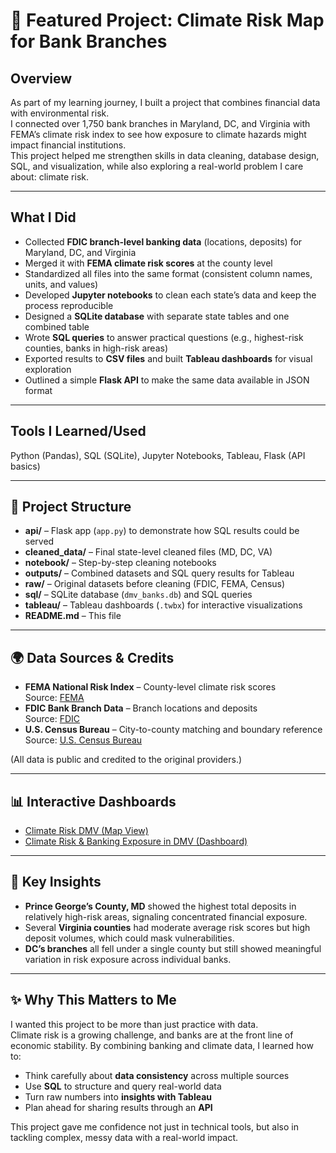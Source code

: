 # 🎯 Featured Project: Climate Risk Map for Bank Branches  

## Overview  
As part of my learning journey, I built a project that combines financial data with environmental risk.  
I connected over 1,750 bank branches in Maryland, DC, and Virginia with FEMA’s climate risk index to see how exposure to climate hazards might impact financial institutions.  
This project helped me strengthen skills in data cleaning, database design, SQL, and visualization, while also exploring a real-world problem I care about: climate risk.  

---

## What I Did  
- Collected **FDIC branch-level banking data** (locations, deposits) for Maryland, DC, and Virginia  
- Merged it with **FEMA climate risk scores** at the county level  
- Standardized all files into the same format (consistent column names, units, and values)  
- Developed **Jupyter notebooks** to clean each state’s data and keep the process reproducible  
- Designed a **SQLite database** with separate state tables and one combined table  
- Wrote **SQL queries** to answer practical questions (e.g., highest-risk counties, banks in high-risk areas)  
- Exported results to **CSV files** and built **Tableau dashboards** for visual exploration  
- Outlined a simple **Flask API** to make the same data available in JSON format  

---

## Tools I Learned/Used  
Python (Pandas), SQL (SQLite), Jupyter Notebooks, Tableau, Flask (API basics)  

---

## 📂 Project Structure  
- **api/** – Flask app (`app.py`) to demonstrate how SQL results could be served  
- **cleaned_data/** – Final state-level cleaned files (MD, DC, VA)  
- **notebook/** – Step-by-step cleaning notebooks  
- **outputs/** – Combined datasets and SQL query results for Tableau  
- **raw/** – Original datasets before cleaning (FDIC, FEMA, Census)  
- **sql/** – SQLite database (`dmv_banks.db`) and SQL queries  
- **tableau/** – Tableau dashboards (`.twbx`) for interactive visualizations  
- **README.md** – This file  

---

## 🌍 Data Sources & Credits  
- **FEMA National Risk Index** – County-level climate risk scores  
  Source: [FEMA](https://hazards.fema.gov/nri)  
- **FDIC Bank Branch Data** – Branch locations and deposits  
  Source: [FDIC](https://www.fdic.gov)  
- **U.S. Census Bureau** – City-to-county matching and boundary reference  
  Source: [U.S. Census Bureau](https://www.census.gov)  

(All data is public and credited to the original providers.)  

---

## 📊 Interactive Dashboards  
- [Climate Risk DMV (Map View)](https://public.tableau.com/app/profile/fikreab.mezgebu/viz/climateriskdmv/ClimateRiskDMV)  
- [Climate Risk & Banking Exposure in DMV (Dashboard)](https://public.tableau.com/app/profile/fikreab.mezgebu/viz/ClimateRiskBankingExposureinDMV/ClimateRiskBankingExposureinDMV)  

---

## 🔎 Key Insights  
- **Prince George’s County, MD** showed the highest total deposits in relatively high-risk areas, signaling concentrated financial exposure.  
- Several **Virginia counties** had moderate average risk scores but high deposit volumes, which could mask vulnerabilities.  
- **DC’s branches** all fell under a single county but still showed meaningful variation in risk exposure across individual banks.  

---

## ✨ Why This Matters to Me  
I wanted this project to be more than just practice with data.  
Climate risk is a growing challenge, and banks are at the front line of economic stability. By combining banking and climate data, I learned how to:  

- Think carefully about **data consistency** across multiple sources  
- Use **SQL** to structure and query real-world data  
- Turn raw numbers into **insights with Tableau**  
- Plan ahead for sharing results through an **API**  

This project gave me confidence not just in technical tools, but also in tackling complex, messy data with a real-world impact.  
